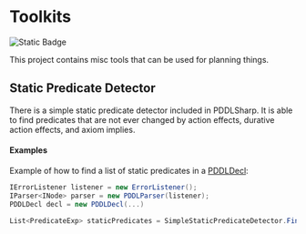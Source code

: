 # Toolkits
![Static Badge](https://img.shields.io/badge/Namespace-PDDLSharp.Toolkits-orange)

This project contains misc tools that can be used for planning things.

## Static Predicate Detector

There is a simple static predicate detector included in PDDLSharp.
It is able to find predicates that are not ever changed by action effects, durative action effects, and axiom implies.

#### Examples
Example of how to find a list of static predicates in a [PDDLDecl](../Models/PDDL/PDDLDecl.cs):
```csharp
IErrorListener listener = new ErrorListener();
IParser<INode> parser = new PDDLParser(listener);
PDDLDecl decl = new PDDLDecl(...)

List<PredicateExp> staticPredicates = SimpleStaticPredicateDetector.FindStaticPredicates(decl);
```

